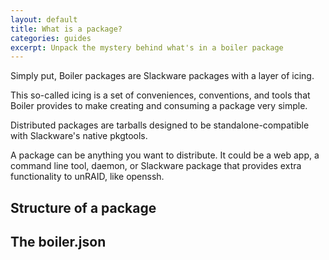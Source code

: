 ```yaml
---
layout: default
title: What is a package?
categories: guides
excerpt: Unpack the mystery behind what's in a boiler package
---
```


<p class="lead">
  Simply put, Boiler packages are Slackware packages with a layer of icing.
</p>

This so-called icing is a set of conveniences, conventions, and tools that Boiler provides to make creating and consuming a package very simple.

Distributed packages are tarballs designed to be standalone-compatible with Slackware's native pkgtools.

A package can be anything you want to distribute. It could be a web app, a command line tool, daemon, or Slackware package that provides extra functionality to unRAID, like openssh.

## Structure of a package

## The boiler.json
